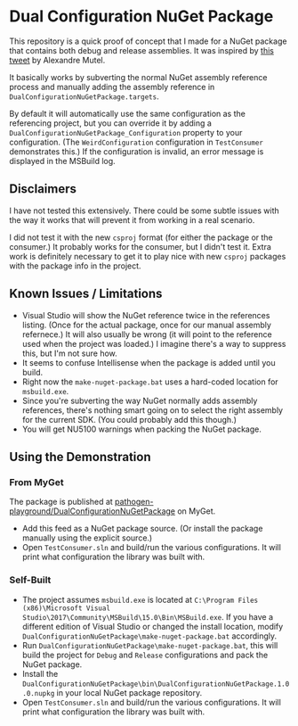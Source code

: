 # Dual Configuration NuGet Package

This repository is a quick proof of concept that I made for a NuGet package that contains both debug and release assemblies. It was inspired by [this tweet](https://twitter.com/xoofx/status/1043778282792075264) by Alexandre Mutel.

It basically works by subverting the normal NuGet assembly reference process and manually adding the assembly reference in `DualConfigurationNuGetPackage.targets`.

By default it will automatically use the same configuration as the referencing project, but you can override it by adding a `DualConfigurationNuGetPackage_Configuration` property to your configuration. (The `WeirdConfiguration` configuration in `TestConsumer` demonstrates this.) If the configuration is invalid, an error message is displayed in the MSBuild log.

## Disclaimers

I have not tested this extensively. There could be some subtle issues with the way it works that will prevent it from working in a real scenario.

I did not test it with the new `csproj` format (for either the package or the consumer.) It probably works for the consumer, but I didn't test it. Extra work is definitely necessary to get it to play nice with new `csproj` packages with the package info in the project.

## Known Issues / Limitations

* Visual Studio will show the NuGet reference twice in the references listing. (Once for the actual package, once for our manual assembly refernece.) It will also usually be wrong (it will point to the reference used when the project was loaded.) I imagine there's a way to suppress this, but I'm not sure how.
* It seems to confuse Intellisense when the package is added until you build.
* Right now the `make-nuget-package.bat` uses a hard-coded location for `msbuild.exe`.
* Since you're subverting the way NuGet normally adds assembly references, there's nothing smart going on to select the right assembly for the current SDK. (You could probably add this though.)
* You will get NU5100 warnings when packing the NuGet package.

## Using the Demonstration

### From MyGet

The package is published at [pathogen-playground/DualConfigurationNuGetPackage](https://www.myget.org/feed/pathogen-playground/package/nuget/DualConfigurationNuGetPackage) on MyGet.

* Add this feed as a NuGet package source. (Or install the package manually using the explicit source.)
* Open `TestConsumer.sln` and build/run the various configurations. It will print what configuration the library was built with.

### Self-Built

* The project assumes `msbuild.exe` is located at `C:\Program Files (x86)\Microsoft Visual Studio\2017\Community\MSBuild\15.0\Bin\MSBuild.exe`. If you have a different edition of Visual Studio or changed the install location, modify `DualConfigurationNuGetPackage\make-nuget-package.bat` accordingly.
* Run `DualConfigurationNuGetPackage\make-nuget-package.bat`, this will build the project for `Debug` and `Release` configurations and pack the NuGet package.
* Install the `DualConfigurationNuGetPackage\bin\DualConfigurationNuGetPackage.1.0.0.nupkg` in your local NuGet package repository.
* Open `TestConsumer.sln` and build/run the various configurations. It will print what configuration the library was built with.
